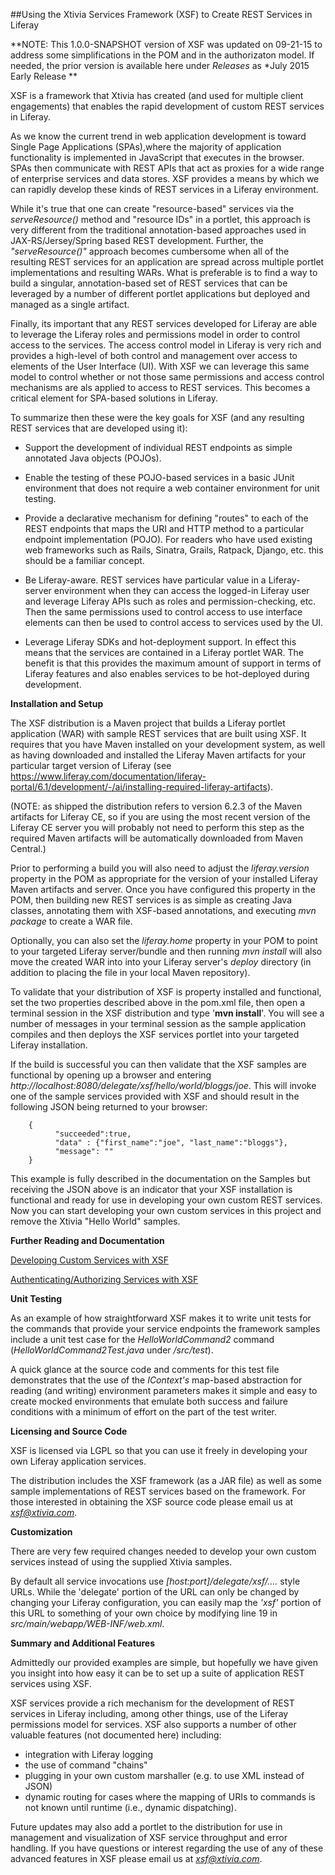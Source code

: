 ##Using the Xtivia Services Framework (XSF) to Create REST Services in Liferay

**NOTE: This 1.0.0-SNAPSHOT version of XSF was updated on 09-21-15 to address some simplifications in the POM
and in the authorizaton model. If needed, the prior version is available here under *Releases* as *July 2015 Early Release
**

XSF is a framework that Xtivia has created (and used for multiple client engagements) that enables the rapid development of custom REST services in Liferay.

As we know the current trend in web application development is toward Single Page Applications (SPAs),where the majority of application functionality is implemented in JavaScript that executes in the browser. SPAs then communicate with REST APIs that act as proxies for a wide range of enterprise services and data stores. XSF provides a means by which we can rapidly develop these kinds of REST services in a Liferay environment.

While it's true that one can create "resource-based" services via the *serveResource()* method and "resource IDs" in a portlet, this approach is very different from the traditional annotation-based approaches used in JAX-RS/Jersey/Spring based REST development. Further, the *"serveResource()"* approach becomes cumbersome when all of the resulting REST services for an application are spread across multiple portlet implementations and resulting WARs. What is preferable is to find a way to build a singular, annotation-based set of REST services that can be leveraged by a number of different portlet applications but deployed and managed as a single artifact.

Finally, its important that any REST services developed for Liferay are able to leverage the Liferay roles and permissions model in order to control access to the services. The access control model in Liferay is very rich and provides a high-level of both control and management over access to elements of the
User Interface (UI). With XSF we can leverage this same model to control whether or not those same permissions and access control mechanisms are als applied to access to REST services. This becomes a critical element
for SPA-based solutions in Liferay.

To summarize then these were the key goals for XSF (and any resulting REST services that are developed using it):

- Support the development of individual REST endpoints as simple annotated Java objects (POJOs). 

- Enable the testing of these POJO-based services in a basic JUnit environment that does not require a web container environment for unit testing.

- Provide a declarative mechanism for defining "routes" to each of the REST endpoints that maps the URI and HTTP method to a particular endpoint implementation (POJO). For readers who have used existing web frameworks such as Rails, Sinatra, Grails, Ratpack, Django, etc. this should be a familiar concept.

- Be Liferay-aware. REST services have particular value in a Liferay-server environment when they can access the logged-in Liferay user and leverage Liferay APIs such as roles and permission-checking, etc. Then the same permissions used to control access to use interface elements can then be used to control access to services used by the UI.

- Leverage Liferay SDKs and hot-deployment support. In effect this means that the services are contained in a Liferay portlet WAR. The benefit is that this provides the maximum amount of support in terms of Liferay features and also enables services to be hot-deployed during development.

**Installation and Setup**

The XSF distribution is a Maven project that builds a Liferay portlet application (WAR) with sample REST services that are built using XSF. It requires that you have Maven installed on your development system, as well as having downloaded and installed the Liferay Maven artifacts for your particular target version of Liferay (see https://www.liferay.com/documentation/liferay-portal/6.1/development/-/ai/installing-required-liferay-artifacts).

(NOTE: as shipped the distribution refers to version 6.2.3 of the Maven artifacts for Liferay CE, so if you are using the most recent version of the Liferay CE server you will probably not need to perform this step as the required Maven artifacts will be automatically downloaded from Maven Central.)

Prior to performing a build you will also need to adjust the *liferay.version* property in the POM as appropriate for the version of your installed Liferay Maven artifacts and server. Once you have configured this property in the POM, then building new REST services is as simple as creating Java classes, annotating them with XSF-based annotations, and executing *mvn package* to create a WAR file. 

Optionally, you can also set the *liferay.home* property in your POM to point to your targeted Liferay server/bundle and then running *mvn install* will also move the created WAR into into your Liferay server's *deploy* directory (in addition to placing the file in your local Maven repository).

To validate that your distribution of XSF is property installed and functional, set the two properties described above in the pom.xml file, then open a terminal session in the XSF distribution and type '**mvn install**'. You will see a number of messages in your terminal session as the sample application compiles and then deploys the XSF services portlet into your targeted Liferay installation.

If the build is successful you can then validate that the XSF samples are functional by opening up a browser and entering *http://localhost:8080/delegate/xsf/hello/world/bloggs/joe*. This will invoke one of the sample services provided with XSF and should result in the following JSON being returned to your browser:

```
    {
          "succeeded":true,
          "data" : {"first_name":"joe", "last_name":"bloggs"},
          "message": ""
    }
```

This example is fully described in the documentation on the Samples but receiving the JSON above is an indicator that your XSF installation is functional and ready for use in developing your own custom REST services. Now you can start developing your own custom services in this project and remove the Xtivia "Hello World" samples.

**Further Reading and Documentation**

[Developing Custom Services with XSF](developing_xsf_services.md)

[Authenticating/Authorizing Services with XSF](authorizing_xsf_services.md) 

**Unit Testing**

As an example of how straightforward XSF makes it to write unit tests for the commands that provide your service endpoints the framework samples include a unit test case for the *HelloWorldCommand2* command (*HelloWorldCommand2Test.java* under */src/test*).

A quick glance at the source code and comments for this test file demonstrates that the use of the *IContext's* map-based abstraction for reading (and writing) environment parameters makes it simple and easy to create mocked environments that emulate both success and failure conditions with a minimum of effort on the part of the test writer.

**Licensing and Source Code**

XSF is licensed via LGPL so that you can use it freely in developing your own Liferay application services. 

The distribution includes the XSF framework (as a JAR file) as well as some sample implementations of REST services based on the framework. For those interested in obtaining the XSF source code please email us at *xsf@xtivia.com*.

**Customization**

There are very few required changes needed to develop your own custom services instead of using the supplied Xtivia samples.

By default all service invocations use *[host:port]/delegate/xsf/....* style URLs. While the 'delegate' portion of the URL can only be changed by changing your Liferay configuration, you can easily map the *'xsf'* portion of this URL to something of your own choice by modifying line 19 in *src/main/webapp/WEB-INF/web.xml*.


**Summary and Additional Features**

Admittedly our provided examples are simple, but hopefully we have given you insight into how easy it can be to set up a suite of application REST services using XSF.

XSF services provide a rich mechanism for the development of REST services in Liferay including, 
among other things, use of the Liferay permissions model for services. XSF also supports a number of other valuable features (not documented here) including:

- integration with Liferay logging
- the use of  command "chains"
- plugging in your own custom marshaller (e.g. to use XML instead of JSON) 
- dynamic routing for cases where the mapping of URIs to commands is not known until runtime (i.e., dynamic dispatching). 

Future updates may also add a portlet to the distribution for use in management and visualization
of XSF service throughput and error handling. If you have questions or interest regarding the use of any of these advanced features in XSF please email us at *xsf@xtivia.com*.
